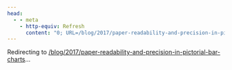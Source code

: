 ```yaml
---
head:
  - - meta
    - http-equiv: Refresh
      content: "0; URL=/blog/2017/paper-readability-and-precision-in-pictorial-bar-charts"
---
```


Redirecting to <a href="/blog/2017/paper-readability-and-precision-in-pictorial-bar-charts">/blog/2017/paper-readability-and-precision-in-pictorial-bar-charts</a>…